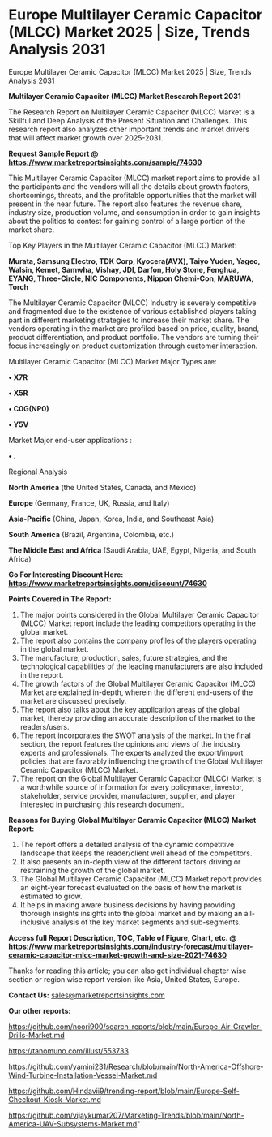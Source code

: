 # Europe Multilayer Ceramic Capacitor (MLCC) Market 2025 | Size, Trends Analysis 2031
Europe Multilayer Ceramic Capacitor (MLCC) Market 2025 | Size, Trends Analysis 2031

<strong>Multilayer Ceramic Capacitor (MLCC) Market Research Report 2031</strong>

The Research Report on Multilayer Ceramic Capacitor (MLCC) Market is a Skillful and Deep Analysis of the Present Situation and Challenges. This research report also analyzes other important trends and market drivers that will affect market growth over 2025-2031.

<strong>Request Sample Report @ <a href=https://www.marketreportsinsights.com/sample/74630>https://www.marketreportsinsights.com/sample/74630</a></strong>

This Multilayer Ceramic Capacitor (MLCC) market report aims to provide all the participants and the vendors will all the details about growth factors, shortcomings, threats, and the profitable opportunities that the market will present in the near future. The report also features the revenue share, industry size, production volume, and consumption in order to gain insights about the politics to contest for gaining control of a large portion of the market share.

Top Key Players in the Multilayer Ceramic Capacitor (MLCC) Market:

<strong>Murata, Samsung Electro, TDK Corp, Kyocera(AVX), Taiyo Yuden, Yageo, Walsin, Kemet, Samwha, Vishay, JDI, Darfon, Holy Stone, Fenghua, EYANG, Three-Circle, NIC Components, Nippon Chemi-Con, MARUWA, Torch</strong>

The Multilayer Ceramic Capacitor (MLCC) Industry is severely competitive and fragmented due to the existence of various established players taking part in different marketing strategies to increase their market share. The vendors operating in the market are profiled based on price, quality, brand, product differentiation, and product portfolio. The vendors are turning their focus increasingly on product customization through customer interaction.

Multilayer Ceramic Capacitor (MLCC) Market Major Types are:

<strong>• X7R

• X5R

• C0G(NP0)

• Y5V</strong>

Market Major end-user applications :

<strong>• .</strong>

Regional Analysis

</u><strong><b>North America</b></strong> (the United States, Canada, and Mexico)

<strong><b>Europe </b></strong>(Germany, France, UK, Russia, and Italy)

<strong><b>Asia-Pacific</b></strong> (China, Japan, Korea, India, and Southeast Asia)

<strong><b>South America</b></strong> (Brazil, Argentina, Colombia, etc.)

<strong><b>The Middle East and Africa</b></strong> (Saudi Arabia, UAE, Egypt, Nigeria, and South Africa)

<strong>Go For Interesting Discount Here: <a href=https://www.marketreportsinsights.com/discount/74630>https://www.marketreportsinsights.com/discount/74630</a></strong>

<strong>Points Covered in The Report:</strong>
<ol>
  <li>The major points considered in the Global Multilayer Ceramic Capacitor (MLCC) Market report include the leading competitors operating in the global market.</li>
  <li>The report also contains the company profiles of the players operating in the global market.</li>
  <li>The manufacture, production, sales, future strategies, and the technological capabilities of the leading manufacturers are also included in the report.</li>
  <li>The growth factors of the Global Multilayer Ceramic Capacitor (MLCC) Market are explained in-depth, wherein the different end-users of the market are discussed precisely.</li>
  <li>The report also talks about the key application areas of the global market, thereby providing an accurate description of the market to the readers/users.</li>
  <li>The report incorporates the SWOT analysis of the market. In the final section, the report features the opinions and views of the industry experts and professionals. The experts analyzed the export/import policies that are favorably influencing the growth of the Global Multilayer Ceramic Capacitor (MLCC) Market.</li>
  <li>The report on the Global Multilayer Ceramic Capacitor (MLCC) Market is a worthwhile source of information for every policymaker, investor, stakeholder, service provider, manufacturer, supplier, and player interested in purchasing this research document.</li>
</ol>
<strong>Reasons for Buying Global Multilayer Ceramic Capacitor (MLCC) Market Report:</strong>

<ol>
  <li>The report offers a detailed analysis of the dynamic competitive landscape that keeps the reader/client well ahead of the competitors.</li>
  <li>It also presents an in-depth view of the different factors driving or restraining the growth of the global market.</li>
  <li>The Global Multilayer Ceramic Capacitor (MLCC) Market report provides an eight-year forecast evaluated on the basis of how the market is estimated to grow.</li>
  <li>It helps in making aware business decisions by having providing thorough insights insights into the global market and by making an all-inclusive analysis of the key market segments and sub-segments.</li>
</ol>
<strong>Access full Report Description, TOC, Table of Figure, Chart, etc. @ <a href=https://www.marketreportsinsights.com/industry-forecast/multilayer-ceramic-capacitor-mlcc-market-growth-and-size-2021-74630>https://www.marketreportsinsights.com/industry-forecast/multilayer-ceramic-capacitor-mlcc-market-growth-and-size-2021-74630</a></strong>


Thanks for reading this article; you can also get individual chapter wise section or region wise report version like Asia, United States, Europe.

<strong>Contact Us:</strong>
sales@marketreportsinsights.com

<strong>Our other reports:</strong>

<a href=https://github.com/noori900/search-reports/blob/main/Europe-Air-Crawler-Drills-Market.md>https://github.com/noori900/search-reports/blob/main/Europe-Air-Crawler-Drills-Market.md</a>

<a href=https://tanomuno.com/illust/553733>https://tanomuno.com/illust/553733</a>

<a href=https://github.com/yamini231/Research/blob/main/North-America-Offshore-Wind-Turbine-Installation-Vessel-Market.md>https://github.com/yamini231/Research/blob/main/North-America-Offshore-Wind-Turbine-Installation-Vessel-Market.md</a>

<a href=https://github.com/Hindavii9/trending-report/blob/main/Europe-Self-Checkout-Kiosk-Market.md>https://github.com/Hindavii9/trending-report/blob/main/Europe-Self-Checkout-Kiosk-Market.md</a>

<a href=https://github.com/vijaykumar207/Marketing-Trends/blob/main/North-America-UAV-Subsystems-Market.md>https://github.com/vijaykumar207/Marketing-Trends/blob/main/North-America-UAV-Subsystems-Market.md</a>"
